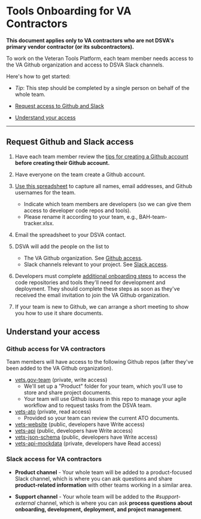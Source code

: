 # Tools Onboarding for VA Contractors

**This document applies only to VA contractors who are not DSVA's primary vendor contractor (or its subcontractors).**

To work on the Veteran Tools Platform, each team member needs access to the VA Github organization and access to DSVA Slack channels.

Here's how to get started:
  * *Tip*: This step should be completed by a single person on behalf of the whole team.

* [Request access to Github and Slack](#request-github-and-slack-access)
* [Understand your access](#understand-your-access)

<hr>

## Request Github and Slack access

1. Have each team member review the [tips for creating a Github account](github-info.md#tips-for-creating-a-github-account) **before creating their Github account.**

1. Have everyone on the team create a Github account.

1. [Use this spreadsheet](va-contractor-team-tracker.xlsx) to capture all names, email addresses, and Github usernames for the team.
    * Indicate which team members are developers (so we can give them access to developer code repos and tools).
    * Please rename it according to your team, e.g., BAH-team-tracker.xlsx.

1. Email the spreadsheet to your DSVA contact.

1. DSVA will add the people on the list to
    * The VA Github organization. See [Github access](#github-access-for-va-contractors).
    * Slack channels relevant to your project. See [Slack access](#slack-access-for-va-contractors).

1. Developers must complete [additional onboarding steps](https://department-of-veterans-affairs.github.io/va-digital-services-platform-docs/docs/vets-developer-docs/getting-started.html#getting-started) to access the code repositories and tools they'll need for development and deployment. They should complete these steps as soon as they've received the email invitation to join the VA Github organization.

1. If your team is new to Github, we can arrange a short meeting to show you how to use it share documents.


## Understand your access

### Github access for VA contractors

Team members will have access to the following Github repos (after they've been added to the VA Github organization).
* [vets.gov-team](https://github.com/department-of-veterans-affairs/vets.gov-team) (private, write access)
    * We'll set up a "Product" folder for your team, which you'll use to store and share project documents.
    * Your team will use Github issues in this repo to manage your agile workflow and to request tasks from the DSVA team.
* [vets-ato](https://github.com/department-of-veterans-affairs/vets.gov-ato) (private, read access)
    * Provided so your team can review the current ATO documents.
* [vets-website](https://github.com/department-of-veterans-affairs/vets-website) (public, developers have Write access)
* [vets-api](https://github.com/department-of-veterans-affairs/vets-api) (public, developers have Write access)
* [vets-json-schema](https://github.com/department-of-veterans-affairs/vets-json-schema) (public, developers have Write access)
* [vets-api-mockdata](https://github.com/department-of-veterans-affairs/vets-api-mockdata) (private, developers have Read access)


### Slack access for VA contractors

* **Product channel** - Your whole team will be added to a product-focused Slack channel, which is where you can ask questions and share **product-related information** with other teams working in a similar area.

* **Support channel** - Your whole team will be added to the *#support-external* channel, which is where you can ask **process questions about onboarding, development, deployment, and project management**.
